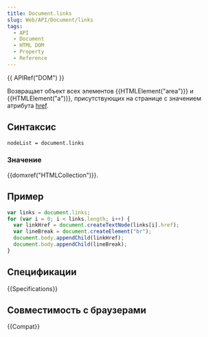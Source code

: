 ```yaml
---
title: Document.links
slug: Web/API/Document/links
tags:
  - API
  - Document
  - HTML DOM
  - Property
  - Reference
---
```


{{ APIRef("DOM") }}

Возвращает объект всех элементов {{HTMLElement("area")}} и {{HTMLElement("a")}}, присутствующих на странице с значением атрибута [href](/ru/docs/Web/API/URLUtils.href).

## Синтаксис

```
nodeList = document.links
```

### Значение

{{domxref("HTMLCollection")}}.

## Пример

```js
var links = document.links;
for (var i = 0; i < links.length; i++) {
  var linkHref = document.createTextNode(links[i].href);
  var lineBreak = document.createElement("br");
  document.body.appendChild(linkHref);
  document.body.appendChild(lineBreak);
}
```

## Спецификации

{{Specifications}}

## Совместимость с браузерами

{{Compat}}
